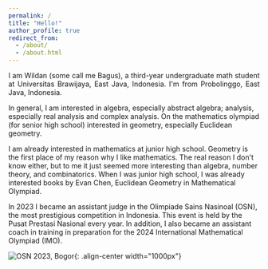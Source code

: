```yaml
---
permalink: /
title: "Hello!"
author_profile: true
redirect_from: 
  - /about/
  - /about.html
---
```

<p align="justify"> I am Wildan (some call me Bagus), a third-year undergraduate math student at Universitas Brawijaya, East Java, Indonesia. I'm from Probolinggo, East Java, Indonesia.

In general, I am interested in algebra, especially abstract algebra; analysis, especially real analysis and complex analysis. On the mathematics olympiad (for senior high school) interested in geometry, especially Euclidean geometry.

I am already interested in mathematics at junior high school. Geometry is the first place of my reason why I like mathematics. The real reason I don't know either, but to me it just seemed more interesting than algebra, number theory, and combinatorics. When I was junior high school, I was already interested books by Evan Chen, Euclidean Geometry in Mathematical Olympiad.

In 2023 I became an assistant judge in the Olimpiade Sains Nasinoal (OSN), the most prestigious competition in Indonesia. This event is held by the Pusat Prestasi Nasional every year. In addition, I also became an assistant coach in training in preparation for the 2024 International Mathematical Olympiad (IMO).</p>
![OSN 2023, Bogor](/images/IMG_2165.JPG){: .align-center width="1000px"}

